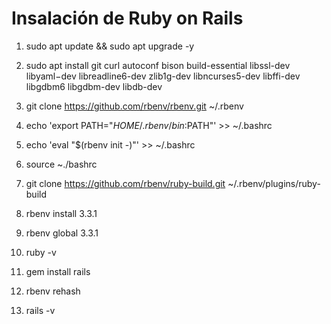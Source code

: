 # Insalación de Ruby on Rails

1) sudo apt update && sudo apt upgrade -y

2) sudo apt install git curl autoconf bison build-essential libssl-dev libyaml−dev libreadline6-dev zlib1g-dev libncurses5-dev libffi-dev libgdbm6 libgdbm-dev libdb-dev

3) git clone https://github.com/rbenv/rbenv.git ~/.rbenv

4) echo 'export PATH="$HOME/.rbenv/bin:$PATH"' >> ~/.bashrc

5) echo 'eval "$(rbenv init -)"' >> ~/.bashrc

6) source ~./bashrc

7) git clone https://github.com/rbenv/ruby-build.git ~/.rbenv/plugins/ruby-build

8) rbenv install 3.3.1

9) rbenv global 3.3.1

10) ruby -v

11) gem install rails

12) rbenv rehash

13) rails -v
